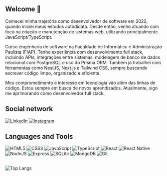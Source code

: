 ## Welcome 👋

Comecei minha trajetória como desenvolvedor de software em 2022, quando iniciei meus estudos autodidata. Desde então, venho atuando com foco na criação e manutenção de sistemas web, utilizando principalmente JavaScript/TypeScript.

Curso engenharia de software na Faculdade de Informática e Administração Paulista (FIAP).
Tenho experiência com desenvolvimento full stack, incluindo APIs, integrações entre sistemas, modelagem de banco de dados relacional com PostgreSQL e uso do Prisma ORM. Também já trabalhei com ferramentas como NestJS, Next.js e Tailwind CSS, sempre buscando escrever código limpo, organizado e eficiente.

Meu comprometimento e interesse em tecnologia vão além das linhas de código. Estou sempre em busca de novos aprendizados. Atualmente, sigo me aprimorando como desenvolvedor full stack,
 


## Social network
[![LinkedIn](https://img.shields.io/badge/LinkedIn-0077B5?style=for-the-badge&logo=linkedin&logoColor=white)](https://www.linkedin.com/in/nataniel-junior-20365a264/)
[![Instagram](https://img.shields.io/badge/-Instagram-%23E4405F?style=for-the-badge&logo=instagram&logoColor=white)](https://www.instagram.com/nattan_jr0/)

## Languages and Tools 

![HTML5](https://img.shields.io/badge/HTML5-000?style=for-the-badge&logo=html5&logoColor=white)
![CSS3](https://img.shields.io/badge/CSS3-000?style=for-the-badge&logo=css3&logoColor=white)
![JavaScript](https://img.shields.io/badge/JavaScript-000?style=for-the-badge&logo=javascript&logoColor=white)
![TypeScript](https://img.shields.io/badge/TypeScript-000?style=for-the-badge&logo=typescript&logoColor=white)
![React](https://img.shields.io/badge/React-000?style=for-the-badge&logo=react&logoColor=61DAFB)
![React Native](https://img.shields.io/badge/React_Native-000?style=for-the-badge&logo=react&logoColor=61DAFB)
![NodeJS](https://img.shields.io/badge/node.js-000?style=for-the-badge&logo=node.js&logoColor=white)
![Express](https://img.shields.io/badge/express.js-000.svg?style=for-the-badge&logo=express&logoColor=%2361DAFB)
![SQLite](https://img.shields.io/badge/SQLite-000?style=for-the-badge&logo=sqlite&logoColor=07405E)
![MongoDB](https://img.shields.io/badge/MongoDB-000.svg?style=for-the-badge&logo=mongodb&logoColor=white)
![Git](https://img.shields.io/badge/GIT-000?style=for-the-badge&logo=git&logoColor=white)
  

##
![Top Langs](https://github-readme-stats-git-masterrstaa-rickstaa.vercel.app/api/top-langs/?username=NattanJunior&layout=compact&bg_color=000&border_color=30A3DC&title_color=E94D5F&text_color=FFF)



   
  

